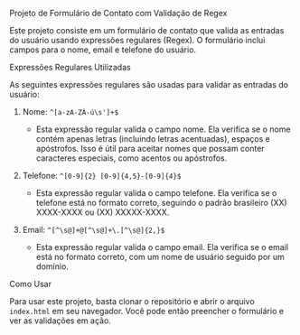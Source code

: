 Projeto de Formulário de Contato com Validação de Regex

Este projeto consiste em um formulário de contato que valida as entradas do usuário usando expressões regulares (Regex). O formulário inclui campos para o nome, email e telefone do usuário.

Expressões Regulares Utilizadas

As seguintes expressões regulares são usadas para validar as entradas do usuário:

1. Nome: `^[a-zA-ZÀ-ú\s']+$`
   - Esta expressão regular valida o campo nome. Ela verifica se o nome contém apenas letras (incluindo letras acentuadas), espaços e apóstrofos. Isso é útil para aceitar nomes que possam conter caracteres especiais, como acentos ou apóstrofos.

2. Telefone: `^[0-9]{2} [0-9]{4,5}-[0-9]{4}$`
   - Esta expressão regular valida o campo telefone. Ela verifica se o telefone está no formato correto, seguindo o padrão brasileiro (XX) XXXX-XXXX ou (XX) XXXXX-XXXX.

3. Email: `^[^\s@]+@[^\s@]+\.[^\s@]{2,}$`
   - Esta expressão regular valida o campo email. Ela verifica se o email está no formato correto, com um nome de usuário seguido por um domínio.

Como Usar

Para usar este projeto, basta clonar o repositório e abrir o arquivo `index.html` em seu navegador. Você pode então preencher o formulário e ver as validações em ação.
